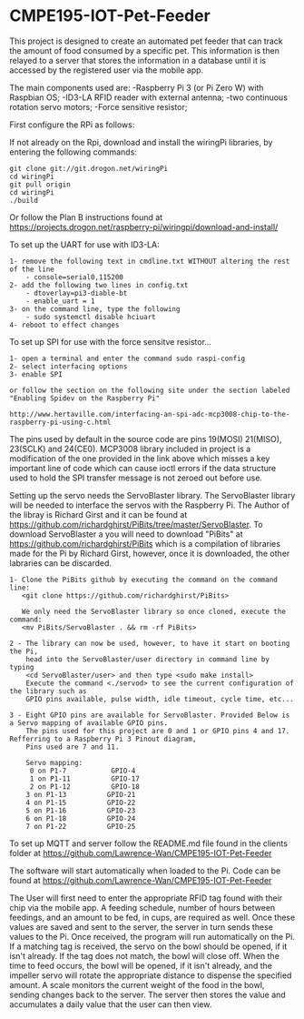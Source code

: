 # CMPE195-IOT-Pet-Feeder

This project is designed to create an automated pet feeder that can track the amount of food consumed by a specific pet. This information is then relayed to a server that stores the information in a database until it is accessed by the registered user via the mobile app. 

The main components used are:
	-Raspberry Pi 3 (or Pi Zero W) with Raspbian OS; 
	-ID3-LA RFID reader with external antenna; 
	-two continuous rotation servo motors; 
	-Force sensitive resistor; 

First configure the RPi as follows:

If not already on the Rpi, download and install the wiringPi libraries, by entering the following commands:

	git clone git://git.drogon.net/wiringPi
	cd wiringPi
	git pull origin
	cd wiringPi
	./build
Or follow the Plan B instructions found at https://projects.drogon.net/raspberry-pi/wiringpi/download-and-install/

To set up the UART for use with ID3-LA:

	1- remove the following text in cmdline.txt WITHOUT altering the rest of the line
	    - console=serial0,115200
	2- add the following two lines in config.txt
	    - dtoverlay=pi3-diable-bt
    	- enable_uart = 1
	3- on the command line, type the following
	    - sudo systemctl disable hciuart
	4- reboot to effect changes

To set up SPI for use with the force sensitve resistor...
	
	1- open a terminal and enter the command sudo raspi-config
	2- select interfacing options
	3- enable SPI
	
	or follow the section on the following site under the section labeled "Enabling Spidev on the Raspberry Pi"
	
	http://www.hertaville.com/interfacing-an-spi-adc-mcp3008-chip-to-the-raspberry-pi-using-c.html
	
The pins used by default in the source code are pins 19(MOSI) 21(MISO), 23(SCLK) and 24(CE0). MCP3008 library included in project is a modification of the one provided in the link above which misses a key important line of code which can cause ioctl errors if the data structure used to hold the SPI transfer message is not zeroed out before use.



Setting up the servo needs the ServoBlaster library. The ServoBlaster library will be needed to interface the servos with the Raspberry Pi. The Author of the libray is Richard Girst and it can be found at https://github.com/richardghirst/PiBits/tree/master/ServoBlaster. To download ServoBlaster a you will need to download "PiBits" at https://github.com/richardghirst/PiBits which is a compilation of libraries made for the Pi by Richard Girst, however, once it is downloaded, the other labraries can be discarded.

	1- Clone the PiBits github by executing the command on the command line: 
	   <git clone https://github.com/richardghirst/PiBits>
	   
	   We only need the ServoBlaster library so once cloned, execute the command:
	   <mv PiBits/ServoBlaster . && rm -rf PiBits>
	 
	2 - The library can now be used, however, to have it start on booting the Pi,
	    head into the ServoBlaster/user directory in command line by typing
	    <cd ServoBlaster/user> and then type <sudo make install> 
	    Execute the command <./servod> to see the current configuration of the library such as
	    GPIO pins available, pulse width, idle timeout, cycle time, etc... 

	3 - Eight GPIO pins are available for ServoBlaster. Provided Below is a Servo mapping of available GPIO pins.
	    The pins used for this project are 0 and 1 or GPIO pins 4 and 17. Refferring to a Raspberry Pi 3 Pinout diagram,
	    Pins used are 7 and 11.
	
		Servo mapping:
    	 0 on P1-7           GPIO-4
    	 1 on P1-11          GPIO-17
    	 2 on P1-12          GPIO-18
     	3 on P1-13          GPIO-21
     	4 on P1-15          GPIO-22
     	5 on P1-16          GPIO-23
     	6 on P1-18          GPIO-24
     	7 on P1-22          GPIO-25
	   


To set up MQTT and server follow the README.md file found in the clients folder at https://github.com/Lawrence-Wan/CMPE195-IOT-Pet-Feeder


The software will start automatically when loaded to the Pi. Code can be found at https://github.com/Lawrence-Wan/CMPE195-IOT-Pet-Feeder

The User will first need to enter the appropriate RFID tag found with their chip via the mobile app. A feeding schedule, number of hours between feedings, and an amount to be fed, in cups, are required as well. Once these values are saved and sent to the server, the server in turn sends these values to the Pi. Once received, the program will run automatically on the Pi. If a matching tag is received, the servo on the bowl should be opened, if it isn't already. If the tag does not match, the bowl will close off. When the time to feed occurs, the bowl will be opened, if it isn't already, and the impeller servo will rotate the appropriate distance to dispense the specified amount. A scale monitors the current weight of the food in the bowl, sending changes back to the server. The server then stores the value and accumulates a daily value that the user can then view. 
